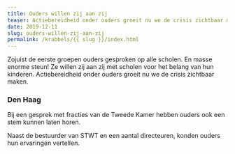 ```yaml
---
title: Ouders willen zij aan zij
teaser: Actiebereidheid onder ouders groeit nu we de crisis zichtbaar maken
date: 2019-12-11
slug: ouders-willen-zij-aan-zij
permalink: /krabbels/{{ slug }}/index.html
---
```


Zojuist de eerste groepen ouders gesproken op alle scholen. En masse enorme steun! Ze willen zij aan zij met scholen voor het belang van hun kinderen. Actiebereidheid onder ouders groeit nu we de crisis zichtbaar maken.

### Den Haag

Bij een gesprek met fracties van de Tweede Kamer hebben ouders ook een stem kunnen laten horen.

Naast de bestuurder van STWT en een aantal directeuren, konden ouders hun ervaringen vertellen.
